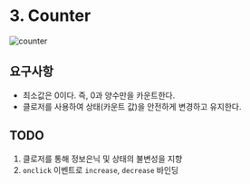 # 3. Counter

![counter](https://poiemaweb.com/assets/fs-images/exercise/counter.gif)

## 요구사항

- 최소값은 0이다. 즉, 0과 양수만을 카운트한다.
- 클로저를 사용하여 상태(카운트 값)을 안전하게 변경하고 유지한다.

## TODO

1. 클로저를 통해 정보은닉 및 상태의 불변성을 지향
2. `onclick` 이벤트로 `increase`, `decrease` 바인딩
